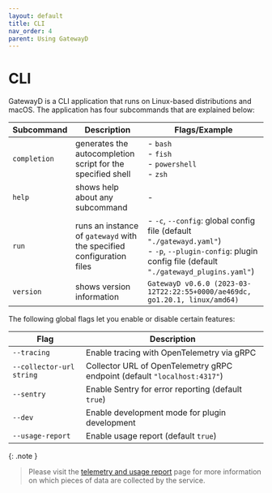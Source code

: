 ```yaml
---
layout: default
title: CLI
nav_order: 4
parent: Using GatewayD
---
```


# CLI

GatewayD is a CLI application that runs on Linux-based distributions and macOS. The application has four subcommands that are explained below:

| Subcommand   | Description                                                           | Flags/Example                                                                                                                                                |
| ------------ | --------------------------------------------------------------------- | ------------------------------------------------------------------------------------------------------------------------------------------------------------ |
| `completion` | generates the autocompletion script for the specified shell           | - `bash`<br/>- `fish`<br/>- `powershell`<br/>- `zsh`                                                                                                         |
| `help`       | shows help about any subcommand                                       | -                                                                                                                                                            |
| `run`        | runs an instance of `gatewayd` with the specified configuration files | - `-c`, `--config`: global config file (default `"./gatewayd.yaml"`)<br/>- `-p`, `--plugin-config`: plugin config file (default `"./gatewayd_plugins.yaml"`) |
| `version`    | shows version information                                             | `GatewayD v0.6.0 (2023-03-12T22:22:55+0000/ae469dc, go1.20.1, linux/amd64)`                                                                                  |

The following global flags let you enable or disable certain features:

| Flag                     | Description                                                               |
| ------------------------ | ------------------------------------------------------------------------- |
| `--tracing`              | Enable tracing with OpenTelemetry via gRPC                                |
| `--collector-url string` | Collector URL of OpenTelemetry gRPC endpoint (default `"localhost:4317"`) |
| `--sentry`               | Enable Sentry for error reporting (default `true`)                        |
| `--dev`                  | Enable development mode for plugin development                            |
| `--usage-report`         | Enable usage report (default `true`)                                      |

{: .note }
> Please visit the [telemetry and usage report](../miscellaneous/telemetry-and-usage-report) page for more information on which pieces of data are collected by the service.
